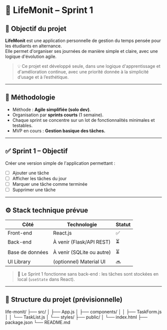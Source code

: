# 📘 LifeMonit – Sprint 1

## 🎯 Objectif du projet
**LifeMonit** est une application personnelle de gestion du temps pensée pour les étudiants en alternance.  
Elle permet d'organiser ses journées de manière simple et claire, avec une logique d'évolution agile.

> 💡 Ce projet est développé seule, dans une logique d'apprentissage et d'amélioration continue, avec une priorité donnée à la simplicité d’usage et à l’esthétique.

---

## 🚀 Méthodologie

- Méthode : **Agile simplifiée (solo dev)**.
- Organisation par **sprints courts** (1 semaine).
- Chaque sprint se concentre sur un lot de fonctionnalités minimales et testables.
- MVP en cours : **Gestion basique des tâches.**

---

## ✅ Sprint 1 – Objectif

Créer une version simple de l'application permettant :

- [ ] Ajouter une tâche
- [ ] Afficher les tâches du jour
- [ ] Marquer une tâche comme terminée
- [ ] Supprimer une tâche

---

## ⚙️ Stack technique prévue

| Côté           | Technologie              | Statut  |
|----------------|---------------------------|---------|
| Front-end      | React.js                  | ✅       |
| Back-end       | À venir (Flask/API REST)  | ⏳       |
| Base de données| À venir (SQLite ou autre) | ⏳       |
| UI Library     | (optionnel) Material UI   | 🔜       |

> 🎯 Le Sprint 1 fonctionne sans back-end : les tâches sont stockées en local (`useState` dans React).

---

## 📁 Structure du projet (prévisionnelle)

life-monit/ ├── src/ │ ├── App.js │ ├── components/ │ │ ├── TaskForm.js │ │ └── TaskList.js │ └── styles/ ├── public/ │ └── index.html ├── package.json └── README.md
